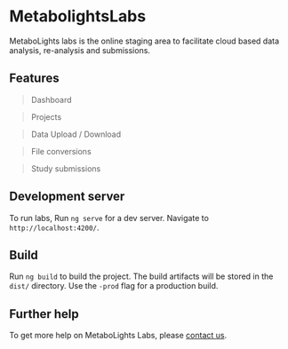 # MetabolightsLabs

MetaboLights labs is the online staging area to facilitate cloud based data analysis, re-analysis and submissions.


## Features

> Dashboard

> Projects

> Data Upload / Download

> File conversions

> Study submissions


## Development server

To run labs, Run `ng serve` for a dev server. Navigate to `http://localhost:4200/`.

## Build

Run `ng build` to build the project. The build artifacts will be stored in the `dist/` directory. Use the `-prod` flag for a production build.

## Further help

To get more help on MetaboLights Labs, please [contact us](https://www.ebi.ac.uk/metabolights/contact).
